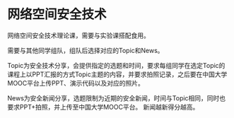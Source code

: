 # 网络空间安全技术
网络空间安全技术理论课，需要与实验课搭配食用。

需要与其他同学组队，组队后选择对应的Topic和News。

Topic为安全技术分享，会提供指定的选题和时间，要求每组同学在选定Topic的课程上以PPT汇报的方式Topic主题的内容，并要求拍照记录，之后要在中国大学MOOC平台上传PPT、演示代码以及对应的照片。

News为安全新闻分享，选题限制为近期的安全新闻，时间与Topic相同，同时也要求PPT+拍照，并上传至中国大学MOOC平台。
新闻越新得分越高。